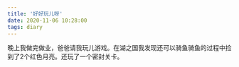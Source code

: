 ```yaml
---
title: '好好玩儿呀'
date: 2020-11-06 10:28:00
tags: diary
---
```

晚上我做完做业，爸爸请我玩儿游戏。在湖之国我发现还可以骑鱼骑鱼的过程中捡到了2个红色月亮。还玩了一个密封关卡。

